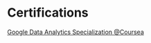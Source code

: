 # Certifications
[Google Data Analytics Specialization @Coursea](Certifications/google-data-analytics.md)

